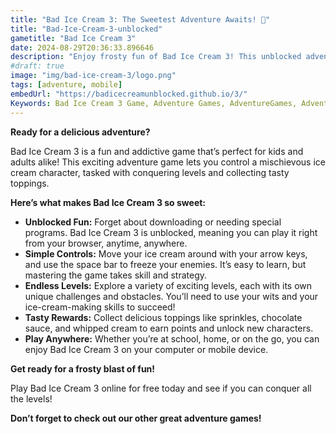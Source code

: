 ```yaml
---
title: "Bad Ice Cream 3: The Sweetest Adventure Awaits! 🍦"
title: "Bad-Ice-Cream-3-unblocked"
gametitle: "Bad Ice Cream 3"
date: 2024-08-29T20:36:33.896646
description: "Enjoy frosty fun of Bad Ice Cream 3! This unblocked adventure game lets you conquer levels and collect delicious toppings - all without needing to download. Play Bad Ice Cream 3 online for free now!"
#draft: true
image: "img/bad-ice-cream-3/logo.png"
tags: [adventure, mobile]
embedUrl: "https://badicecreamunblocked.github.io/3/"
Keywords: Bad Ice Cream 3 Game, Adventure Games, AdventureGames, Adventure Games Pc, AdventureGamesPc, Adventure Games Online, AdventureGamesOnline, Adventure Games Free, AdventureGamesFree
---
```



**Ready for a delicious adventure?** 

Bad Ice Cream 3 is a fun and addictive game that’s perfect for kids and adults alike!  This exciting adventure game lets you control a mischievous ice cream character, tasked with conquering levels and collecting tasty toppings.  

**Here’s what makes Bad Ice Cream 3 so sweet:**

* **Unblocked Fun:** Forget about downloading or needing special programs. Bad Ice Cream 3 is unblocked, meaning you can play it right from your browser, anytime, anywhere.
* **Simple Controls:**  Move your ice cream around with your arrow keys, and use the space bar to freeze your enemies. It’s easy to learn, but mastering the game takes skill and strategy.
* **Endless Levels:**  Explore a variety of exciting levels, each with its own unique challenges and obstacles. You’ll need to use your wits and your ice-cream-making skills to succeed!
* **Tasty Rewards:**  Collect delicious toppings like sprinkles, chocolate sauce, and whipped cream to earn points and unlock new characters.  
* **Play Anywhere:**  Whether you’re at school, home, or on the go, you can enjoy Bad Ice Cream 3 on your computer or mobile device.

**Get ready for a frosty blast of fun!** 

Play Bad Ice Cream 3 online for free today and see if you can conquer all the levels! 

**Don’t forget to check out our other great adventure games!** 
